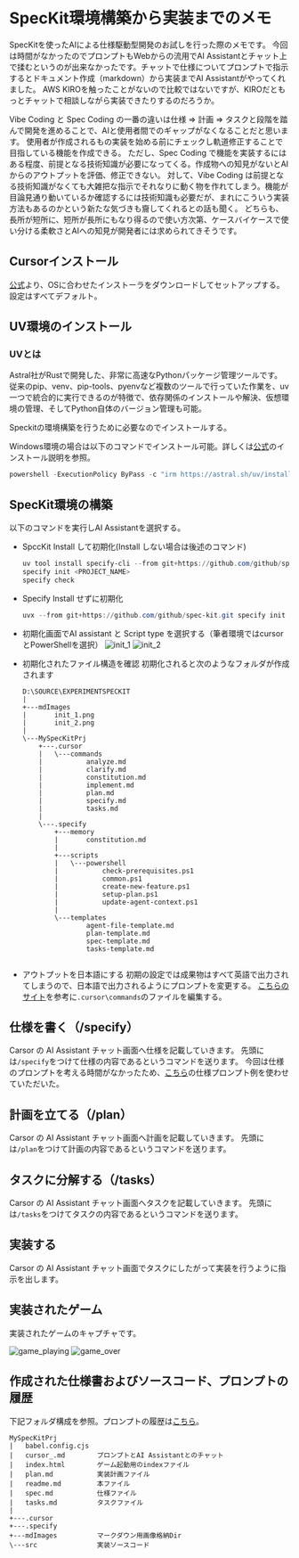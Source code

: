 # SpecKit環境構築から実装までのメモ

SpecKitを使ったAIによる仕様駆動型開発のお試しを行った際のメモです。
今回は時間がなかったのでプロンプトもWebからの流用でAI Assistantとチャット上で揉むというのが出来なかったです。チャットで仕様についてプロンプトで指示するとドキュメント作成（markdown）から実装までAI Assistantがやってくれました。
AWS KIROを触ったことがないので比較ではないですが、KIROだともっとチャットで相談しながら実装できたりするのだろうか。

Vibe Coding と Spec Coding の一番の違いは仕様 ⇒ 計画 ⇒ タスクと段階を踏んで開発を進めることで、AIと使用者間でのギャップがなくなることだと思います。
使用者が作成されるもの実装を始める前にチェックし軌道修正することで目指している機能を作成できる。
ただし、Spec Coding で機能を実装するにはある程度、前提となる技術知識が必要になってくる。作成物への知見がないとAIからのアウトプットを評価、修正できない。
対して、Vibe Coding は前提となる技術知識がなくても大雑把な指示でそれなりに動く物を作れてしまう。機能が目論見通り動いているか確認するには技術知識も必要だが、まれにこういう実装方法もあるのかという新たな気づきも齎してくれるとの話も聞く。
どちらも、長所が短所に、短所が長所にもなり得るので使い方次第、ケースバイケースで使い分ける柔軟さとAIへの知見が開発者には求められてきそうです。

## Cursorインストール
[公式](https://cursor.com/ja)より、OSに合わせたインストーラをダウンロードしてセットアップする。
設定はすべてデフォルト。

## UV環境のインストール

### UVとは
Astral社がRustで開発した、非常に高速なPythonパッケージ管理ツールです。従来のpip、venv、pip-tools、pyenvなど複数のツールで行っていた作業を、uv一つで統合的に実行できるのが特徴で、依存関係のインストールや解決、仮想環境の管理、そしてPython自体のバージョン管理も可能。

Speckitの環境構築を行うために必要なのでインストールする。

Windows環境の場合は以下のコマンドでインストール可能。詳しくは[公式](https://docs.astral.sh/uv/getting-started/installation/#pypi)のインストール説明を参照。

```powershell
powershell -ExecutionPolicy ByPass -c "irm https://astral.sh/uv/install.ps1 | iex"
```

## SpecKit環境の構築

以下のコマンドを実行しAI Assistantを選択する。

* SpccKit Install して初期化(Install しない場合は後述のコマンド)
    ```powershell
    uv tool install specify-cli --from git+https://github.com/github/spec-kit.git
    specify init <PROJECT_NAME>
    specify check
    ```

* Specify Install せずに初期化
    ```powershell
    uvx --from git+https://github.com/github/spec-kit.git specify init <PROJECT_NAME>
    ```

* 初期化画面でAI assistant と Script type を選択する（筆者環境ではcursorとPowerShellを選択）
  ![init_1](./mdImages/init_1.png)
  ![init_2](./mdImages/init_2.png)

* 初期化されたファイル構造を確認
  初期化されると次のようなフォルダが作成されます
    ```
    D:\SOURCE\EXPERIMENTSPECKIT
    |   
    +---mdImages
    |       init_1.png
    |       init_2.png
    |       
    \---MySpecKitPrj
        +---.cursor
        |   \---commands
        |           analyze.md
        |           clarify.md
        |           constitution.md
        |           implement.md
        |           plan.md
        |           specify.md
        |           tasks.md
        |           
        \---.specify
            +---memory
            |       constitution.md
            |       
            +---scripts
            |   \---powershell
            |           check-prerequisites.ps1
            |           common.ps1
            |           create-new-feature.ps1
            |           setup-plan.ps1
            |           update-agent-context.ps1
            |           
            \---templates
                    agent-file-template.md
                    plan-template.md
                    spec-template.md
                    tasks-template.md
                    
    ```

* アウトプットを日本語にする
  初期の設定では成果物はすべて英語で出力されてしまうので、日本語で出力されるようにプロンプトを変更する。
  [こちらのサイト](https://zenn.dev/seo/articles/b66b99f2560b0f)を参考に```.cursor\commands```のファイルを編集する。

## 仕様を書く（/specify）

Carsor の AI Assistant チャット画面へ仕様を記載していきます。
先頭には```/specify```をつけて仕様の内容であるというコマンドを送ります。
今回は仕様のプロンプトを考える時間がなかったため、[こちら](https://zenn.dev/n_san/articles/e1fcdd79d1af32)の仕様プロンプト例を使わせていただいた。

## 計画を立てる（/plan）

Carsor の AI Assistant チャット画面へ計画を記載していきます。
先頭には```/plan```をつけて計画の内容であるというコマンドを送ります。

## タスクに分解する（/tasks）

Carsor の AI Assistant チャット画面へタスクを記載していきます。
先頭には```/tasks```をつけてタスクの内容であるというコマンドを送ります。

## 実装する

Carsor の AI Assistant チャット画面でタスクにしたがって実装を行うように指示を出します。

## 実装されたゲーム

実装されたゲームのキャプチャです。

![game_playing](./mdImages/game_playing.png)
![game_over](./mdImages/game_over.png)

## 作成された仕様書およびソースコード、プロンプトの履歴

下記フォルダ構成を参照。プロンプトの履歴は[こちら](./cursor_.md)。

```
MySpecKitPrj
|   babel.config.cjs
|   cursor_.md        プロンプトとAI Assistantとのチャット
|   index.html        ゲーム起動用のindexファイル
|   plan.md           実装計画ファイル
|   readme.md         本ファイル
|   spec.md           仕様ファイル
|   tasks.md          タスクファイル
|   
+---.cursor
+---.specify
+---mdImages          マークダウン用画像格納Dir
\---src               実装ソースコード
```